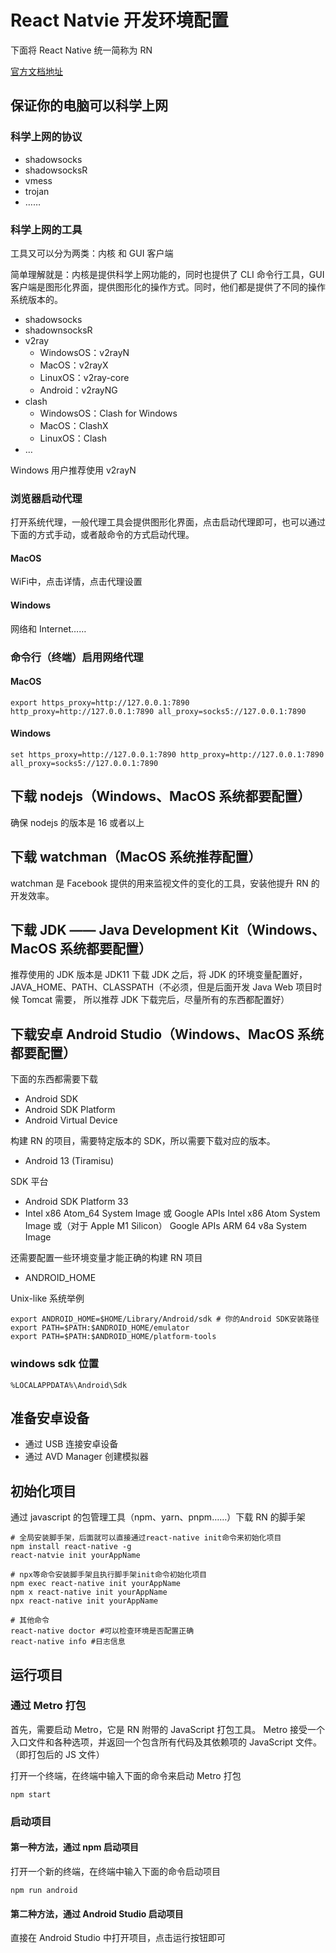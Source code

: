 # React Natvie 开发环境配置

下面将 React Native 统一简称为 RN

[官方文档地址](https://reactnative.dev/docs/environment-setup)

## 保证你的电脑可以科学上网

### 科学上网的协议

- shadowsocks
- shadowsocksR
- vmess
- trojan
- ……

### 科学上网的工具

工具又可以分为两类：内核 和 GUI 客户端

简单理解就是：内核是提供科学上网功能的，同时也提供了 CLI 命令行工具，GUI 客户端是图形化界面，提供图形化的操作方式。同时，他们都是提供了不同的操作系统版本的。

- shadowsocks
- shadownsocksR
- v2ray
  - WindowsOS：v2rayN
  - MacOS：v2rayX
  - LinuxOS：v2ray-core
  - Android：v2rayNG
- clash
  - WindowsOS：Clash for Windows
  - MacOS：ClashX
  - LinuxOS：Clash
- …

Windows 用户推荐使用 v2rayN

### 浏览器启动代理
打开系统代理，一般代理工具会提供图形化界面，点击启动代理即可，也可以通过下面的方式手动，或者敲命令的方式启动代理。
#### MacOS
WiFi中，点击详情，点击代理设置

#### Windows
网络和 Internet……

### 命令行（终端）启用网络代理

#### MacOS

```shell
export https_proxy=http://127.0.0.1:7890 http_proxy=http://127.0.0.1:7890 all_proxy=socks5://127.0.0.1:7890
```

#### Windows

```shell
set https_proxy=http://127.0.0.1:7890 http_proxy=http://127.0.0.1:7890 all_proxy=socks5://127.0.0.1:7890
```

## 下载 nodejs（Windows、MacOS 系统都要配置）

确保 nodejs 的版本是 16 或者以上

## 下载 watchman（MacOS 系统推荐配置）

watchman 是 Facebook 提供的用来监视文件的变化的工具，安装他提升 RN 的开发效率。

## 下载 JDK —— Java Development Kit（Windows、MacOS 系统都要配置）

推荐使用的 JDK 版本是 JDK11
下载 JDK 之后，将 JDK 的环境变量配置好，JAVA_HOME、PATH、CLASSPATH（不必须，但是后面开发 Java Web 项目时候 Tomcat 需要， 所以推荐 JDK 下载完后，尽量所有的东西都配置好）

## 下载安卓 Android Studio（Windows、MacOS 系统都要配置）

下面的东西都需要下载

- Android SDK
- Android SDK Platform
- Android Virtual Device

构建 RN 的项目，需要特定版本的 SDK，所以需要下载对应的版本。

- Android 13 (Tiramisu)

SDK 平台

- Android SDK Platform 33
- Intel x86 Atom_64 System Image 或 Google APIs Intel x86 Atom System Image 或（对于 Apple M1 Silicon） Google APIs ARM 64 v8a System Image

还需要配置一些环境变量才能正确的构建 RN 项目

- ANDROID_HOME

Unix-like 系统举例

```shell
export ANDROID_HOME=$HOME/Library/Android/sdk # 你的Android SDK安装路径
export PATH=$PATH:$ANDROID_HOME/emulator
export PATH=$PATH:$ANDROID_HOME/platform-tools
```

### windows sdk 位置

```shell
%LOCALAPPDATA%\Android\Sdk
```

## 准备安卓设备

- 通过 USB 连接安卓设备
- 通过 AVD Manager 创建模拟器

## 初始化项目

通过 javascript 的包管理工具（npm、yarn、pnpm……）下载 RN 的脚手架

```shell
# 全局安装脚手架，后面就可以直接通过react-native init命令来初始化项目
npm install react-native -g
react-natvie init yourAppName

# npx等命令安装脚手架且执行脚手架init命令初始化项目
npm exec react-native init yourAppName
npm x react-native init yourAppName
npx react-native init yourAppName

# 其他命令
react-native doctor #可以检查环境是否配置正确
react-native info #日志信息
```

## 运行项目

### 通过 Metro 打包

首先，需要启动 Metro，它是 RN 附带的 JavaScript 打包工具。 Metro 接受一个入口文件和各种选项，并返回一个包含所有代码及其依赖项的 JavaScript 文件。（即打包后的 JS 文件）

打开一个终端，在终端中输入下面的命令来启动 Metro 打包

```shell
npm start
```

### 启动项目

#### 第一种方法，通过 npm 启动项目

打开一个新的终端，在终端中输入下面的命令启动项目

```shell
npm run android
```

#### 第二种方法，通过 Android Studio 启动项目

直接在 Android Studio 中打开项目，点击运行按钮即可
